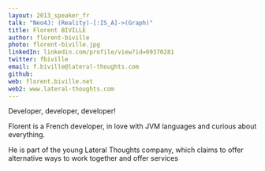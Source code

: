 ```yaml
---
layout: 2013_speaker_fr
talk: "Neo4J: (Reality)-[:IS_A]->(Graph)"
title: Florent BIVILLE
author: florent-biville
photo: florent-biville.jpg
linkedIn: linkedin.com/profile/view?id=69370281
twitter: fbiville
email: f.biville@lateral-thoughts.com
github: 
web: florent.biville.net
web2: www.lateral-thoughts.com
---
```

Developer, developer, developer!

Florent is a French developer, in love with JVM languages and curious about everything. 

He is part of the young Lateral Thoughts company, which claims to offer alternative ways to work together and offer services